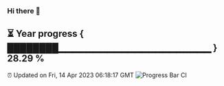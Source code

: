 ### Hi there 👋
⏳ Year progress { ████████▁▁▁▁▁▁▁▁▁▁▁▁▁▁▁▁▁▁▁▁▁▁ } 28.29 %
---
⏰ Updated on Fri, 14 Apr 2023 06:18:17 GMT
![Progress Bar CI](https://github.com/liununu/liununu/workflows/Progress%20Bar%20CI/badge.svg)
